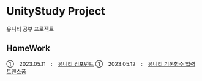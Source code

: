 # UnityStudy Project
유니티 공부 프로젝트

## HomeWork
①　2023.05.11　:　[유니티 컴포넌트](https://github.com/dongyoonq/My-First-Project/tree/master/Assets/Homework/2023.05.11)
①　2023.05.12　:　[유니티 기본함수 입력 트랜스폼](https://github.com/dongyoonq/UnityStudyProject/tree/master/Assets/Homework/2023.05.12)

